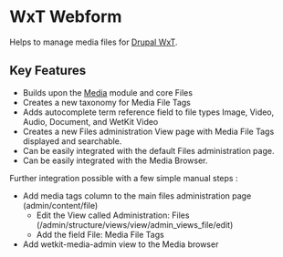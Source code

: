 WxT Webform
=========
Helps to manage media files for [Drupal WxT][drupalwxt].

Key Features
------------

* Builds upon the [Media][media] module and core Files
* Creates a new taxonomy for Media File Tags
* Adds autocomplete term reference field to file types Image, Video, Audio, Document, and WetKit Video
* Creates a new Files administration View page with Media File Tags displayed and searchable.
* Can be easily integrated with the default Files administration page.
* Can be easily integrated with the Media Browser.


Further integration possible with a few simple manual steps :
* Add media tags column to the main files administration page (admin/content/file)
  * Edit the View called Administration: Files (/admin/structure/views/view/admin_views_file/edit)
  * Add the field File: Media File Tags
* Add wetkit-media-admin view to the Media browser


<!-- Links Referenced -->

[drupalwxt]:               http://www.drupal.org/project/wetkit
[media]:               http://www.drupal.org/project/media
